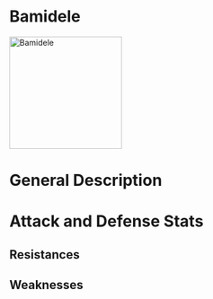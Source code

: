 # Bamidele

<img src="./images/default.Avatar.webp" alt="Bamidele" width="200">

# General Description

# Attack and Defense Stats

## Resistances

## Weaknesses
